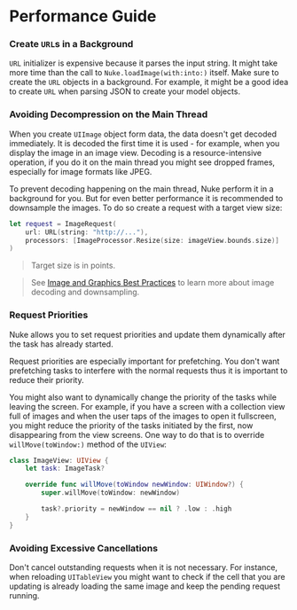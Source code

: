 # Performance Guide

### Create `URL`s in a Background

`URL` initializer is expensive because it parses the input string. It might take more time than the call to `Nuke.loadImage(with:into:)` itself. Make sure to create the `URL` objects in a background. For example, it might be a good idea to create `URL` when parsing JSON to create your model objects.


### Avoiding Decompression on the Main Thread

When you create `UIImage` object form data, the data doesn't get decoded immediately. It is decoded the first time it is used - for example, when you display the image in an image view. Decoding is a resource-intensive operation, if you do it on the main thread you might see dropped frames, especially for image formats like JPEG.

To prevent decoding happening on the main thread, Nuke perform it in a background for you. But for even better performance it is recommended to downsample the images. To do so create a request with a target view size:

```swift
let request = ImageRequest(
    url: URL(string: "http://..."),
    processors: [ImageProcessor.Resize(size: imageView.bounds.size)]
)
```

> Target size is in points.

> See [Image and Graphics Best Practices](https://developer.apple.com/videos/play/wwdc2018/219) to learn more about image decoding and downsampling.


### Request Priorities

Nuke allows you to set request priorities and update them dynamically after the task has already started.

Request priorities are especially important for prefetching. You don't want prefetching tasks to interfere with the normal requests thus it is important to reduce their priority.

You might also want to dynamically change the priority of the tasks while leaving the screen. For example, if you have a screen with a collection view full of images and when the user taps of the images to open it fullscreen, you might reduce the priority of the tasks initiated by the first, now disappearing from the view screens. One way to do that is to override `willMove(toWindow:)` method of the `UIView`:

```swift
class ImageView: UIView {
    let task: ImageTask?

    override func willMove(toWindow newWindow: UIWindow?) {
        super.willMove(toWindow: newWindow)

        task?.priority = newWindow == nil ? .low : .high
    }
}
```


### Avoiding Excessive Cancellations

Don't cancel outstanding requests when it is not necessary. For instance, when reloading `UITableView` you might want to check if the cell that you are updating is already loading the same image and keep the pending request running.
